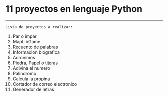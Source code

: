 # 11 proyectos en lenguaje Python 
----
```Lista de proyectos a realizar:```

1. Par o impar 
2. MapLibGame 
3. Recuento de palabras
4. Informacion biografica 
5. Acronimos 
6. Piedra, Papel o tijeras
7. Adivina el numero 
8. Palindromo
9. Calcula la propina 
10. Cortador de correo electronico 
11. Generador de letras 
